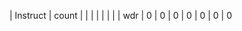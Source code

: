 | Instruct | count |
| | | | | | |      wdr |     0 |     0 |     0 |     0 |     0 |     0 |     0
